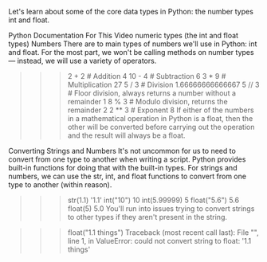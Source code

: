 Let's learn about some of the core data types in Python: the number types int and float.

Python Documentation For This Video
numeric types (the int and float types)
Numbers
There are to main types of numbers we'll use in Python: int and float. For the most part, we won't be calling methods on number types — instead, we will use a variety of operators.

>>> 2 + 2 # Addition
4
>>> 10 - 4 # Subtraction
6
>>> 3 * 9 # Multiplication
27
>>> 5 / 3 # Division
1.66666666666667
>>> 5 // 3 # Floor division, always returns a number without a remainder
1
>>> 8 % 3 # Modulo division, returns the remainder
2
>>> 2 ** 3 # Exponent
8
If either of the numbers in a mathematical operation in Python is a float, then the other will be converted before carrying out the operation and the result will always be a float.

Converting Strings and Numbers
It's not uncommon for us to need to convert from one type to another when writing a script. Python provides built-in functions for doing that with the built-in types. For strings and numbers, we can use the str, int, and float functions to convert from one type to another (within reason).

>>> str(1.1)
'1.1'
>>> int("10")
10
>>> int(5.99999)
5
>>> float("5.6")
5.6
>>> float(5)
5.0
You'll run into issues trying to convert strings to other types if they aren't present in the string.

>>> float("1.1 things")
Traceback (most recent call last):
  File "<stdin>", line 1, in <module>
ValueError: could not convert string to float: '1.1 things'